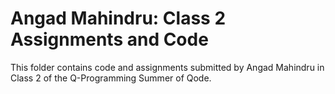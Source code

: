 # Angad Mahindru: Class 2 Assignments and Code
This folder contains code and assignments submitted by Angad Mahindru in Class 2 of the Q-Programming Summer of Qode.